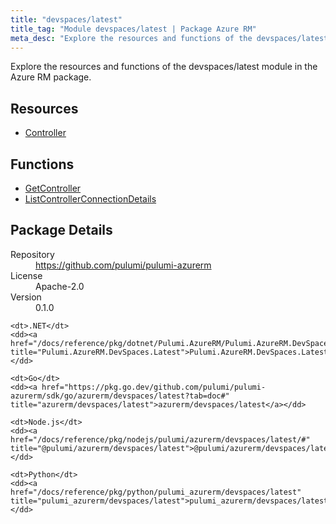 ```yaml
---
title: "devspaces/latest"
title_tag: "Module devspaces/latest | Package Azure RM"
meta_desc: "Explore the resources and functions of the devspaces/latest module in the Azure RM package."
---
```


<!-- WARNING: this file was generated by Pulumi Docs Generator. -->
<!-- Do not edit by hand unless you're certain you know what you are doing! -->

Explore the resources and functions of the devspaces/latest module in the Azure RM package.

<h2 id="resources">Resources</h2>
<ul class="api">
    <li><a href="controller" title="Controller"><span class="symbol resource"></span>Controller</a></li>
</ul>

<h2 id="functions">Functions</h2>
<ul class="api">
    <li><a href="getcontroller" title="GetController"><span class="symbol function"></span>GetController</a></li>
    <li><a href="listcontrollerconnectiondetails" title="ListControllerConnectionDetails"><span class="symbol function"></span>ListControllerConnectionDetails</a></li>
</ul>

<h2 id="package-details">Package Details</h2>
<dl class="package-details">
	<dt>Repository</dt>
	<dd><a href="https://github.com/pulumi/pulumi-azurerm">https://github.com/pulumi/pulumi-azurerm</a></dd>
	<dt>License</dt>
	<dd>Apache-2.0</dd>
	<dt>Version</dt>
	<dd>0.1.0</dd>
</dl>



<dl class="tabular">

    <dt>.NET</dt>
    <dd><a href="/docs/reference/pkg/dotnet/Pulumi.AzureRM/Pulumi.AzureRM.DevSpaces.Latest.html" title="Pulumi.AzureRM.DevSpaces.Latest">Pulumi.AzureRM.DevSpaces.Latest</a></dd>

    <dt>Go</dt>
    <dd><a href="https://pkg.go.dev/github.com/pulumi/pulumi-azurerm/sdk/go/azurerm/devspaces/latest?tab=doc#" title="azurerm/devspaces/latest">azurerm/devspaces/latest</a></dd>

    <dt>Node.js</dt>
    <dd><a href="/docs/reference/pkg/nodejs/pulumi/azurerm/devspaces/latest/#" title="@pulumi/azurerm/devspaces/latest">@pulumi/azurerm/devspaces/latest</a></dd>

    <dt>Python</dt>
    <dd><a href="/docs/reference/pkg/python/pulumi_azurerm/devspaces/latest" title="pulumi_azurerm/devspaces/latest">pulumi_azurerm/devspaces/latest</a></dd>

</dl>

